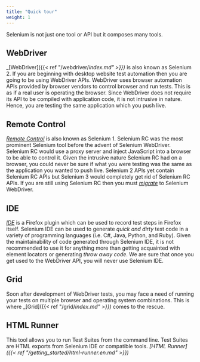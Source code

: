 ```yaml
---
title: "Quick tour"
weight: 1
---
```


Selenium is not just one tool or API
but it composes many tools.

## WebDriver

_[WebDriver]({{< ref "/webdriver/_index.md" >}})_ is also known as Selenium 2.
If you are beginning with desktop website test automation then you
are going to be using WebDriver APIs. WebDriver uses browser
automation APIs provided by browser vendors to control browser and
run tests. This is as if a real user is operating the browser. Since
WebDriver does not require its API to be compiled with application
code, it is not intrusive in nature. Hence, you are testing the
same application which you push live.


## Remote Control

[_Remote Control_](https://www.seleniumhq.org/docs/05_selenium_rc.jsp)
is also known as Selenium 1. 
Selenium RC was the most prominent Selenium tool
before the advent of Selenium WebDriver. Selenium RC would use a
proxy server and inject JavaScript into a browser to be able to control
it. Given the intrusive nature Selenium RC had on a browser,
you could never be sure if what you were testing was the same as 
the application you wanted to push live. Selenium 2 APIs yet contain Selenium RC APIs but
Selenium 3 would completely get rid of Selenium RC APIs. If you are
still using Selenium RC then you must 
[_migrate_](https://www.seleniumhq.org/docs/03_webdriver.jsp#migrating-from-selenium-1-0)
to Selenium WebDriver.


## IDE

_[IDE](https://www.seleniumhq.org/selenium-ide)_ is a
Firefox plugin which can be used to record test steps in Firefox itself. 
Selenium IDE can be used to generate _quick and dirty_
 test code in a variety of programming languages (i.e. C#,
Java, Python, and Ruby). Given the maintainability of code generated
through Selenium IDE, it is not recommended to use it for anything
more than getting acquainted with element locators or generating
_throw away code_. We are sure that once you get used to the
WebDriver API, you will never use Selenium IDE.


## Grid

Soon after development of WebDriver tests, you may face a need of
running your tests on multiple browser and operating system combinations.
This is where _[Grid]({{< ref "/grid/_index.md" >}})_ comes to the rescue.


## HTML Runner

This tool allows you to run Test Suites from the command
line. Test Suites are HTML exports from Selenium IDE or compatible
tools. _[HTML Runner]({{< ref "/getting_started/html-runner.en.md" >}})_

